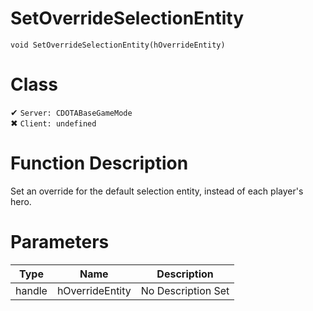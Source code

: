 # SetOverrideSelectionEntity
```
void SetOverrideSelectionEntity(hOverrideEntity)
```
# Class
✔ `Server: CDOTABaseGameMode`  
✖ `Client: undefined`  

# Function Description
Set an override for the default selection entity, instead of each player's hero.
# Parameters
Type|Name|Description
--|--|--
handle|hOverrideEntity|No Description Set
